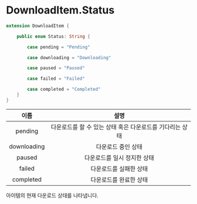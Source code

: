 # DownloadItem.Status

```swift
extension DownloadItem {

    public enum Status: String {

        case pending = "Pending"

        case downloading = "Downloading"

        case paused = "Paused"

        case failed = "Failed"

        case completed = "Completed"
    }
}
```

|이름|설명|
|:--:|:--:|
|pending|다운로드를 할 수 있는 상태 혹은 다운로드를 기다리는 상태|
|downloading|다운로드 중인 상태|
|paused|다운로드를 일시 정지한 상태|
|failed|다운로드를 실패한 상태|
|completed|다운로드를 완료한 상태|

아이템의 현재 다운로드 상태를 나타냅니다.